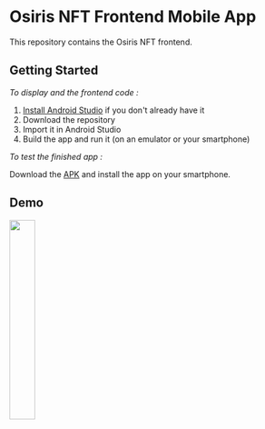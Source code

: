 # Osiris NFT Frontend Mobile App
This repository contains the Osiris NFT frontend.    

## Getting Started
*To display and the frontend code :*
1. [Install Android Studio](https://developer.android.com/studio/install.html) if you don't already have it
2. Download the repository
3. Import it in Android Studio
4. Build the app and run it (on an emulator or your smartphone)



*To test the finished app :*               

Download the [APK](https://github.com/Osiris-NFT/Frontend-Mobile-App/blob/main/app/release/app-release.apk) and install the app on your smartphone.

## Demo
<img src="https://user-images.githubusercontent.com/81624725/186377185-1c2476de-a8a5-4a17-9915-8a093008fa1d.gif" width="30%"/>
